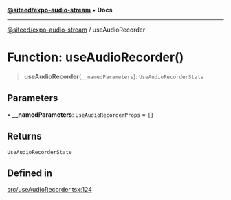 [**@siteed/expo-audio-stream**](../README.md) • **Docs**

***

[@siteed/expo-audio-stream](../README.md) / useAudioRecorder

# Function: useAudioRecorder()

> **useAudioRecorder**(`__namedParameters`): `UseAudioRecorderState`

## Parameters

• **\_\_namedParameters**: `UseAudioRecorderProps` = `{}`

## Returns

`UseAudioRecorderState`

## Defined in

[src/useAudioRecorder.tsx:124](https://github.com/deeeed/expo-audio-stream/blob/7c9c800d83b7cea3516643371484d5e1f3b99e4c/packages/expo-audio-stream/src/useAudioRecorder.tsx#L124)
